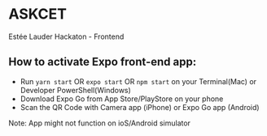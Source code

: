 # ASKCET
Estée Lauder Hackaton - Frontend

## How to activate Expo front-end app:
* Run `yarn start` OR `expo start` OR `npm start` on your Terminal(Mac) or Developer PowerShell(Windows)
* Download Expo Go from App Store/PlayStore on your phone
* Scan the QR Code with Camera app (iPhone) or Expo Go app (Android)

Note: App might not function on ioS/Android simulator
